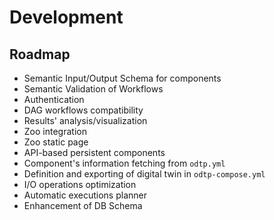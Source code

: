 # Development

## Roadmap

- Semantic Input/Output Schema for components
- Semantic Validation of Workflows
- Authentication 
- DAG workflows compatibility
- Results' analysis/visualization
- Zoo integration
- Zoo static page
- API-based persistent components
- Component's information fetching from `odtp.yml`
- Definition and exporting of digital twin in `odtp-compose.yml`
- I/O operations optimization
- Automatic executions planner
- Enhancement of DB Schema
